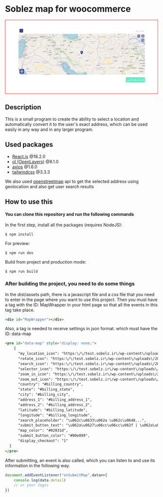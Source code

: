 # Soblez map for woocommerce
![Algorithm schema](./public/Screenshot.png)

## Description
This is a small program to create the ability to select a location and automatically convert it to the user's exact address, which can be used easily in any way and in any larger program.

## Used packages
* [React.js](https://react.dev/) @18.2.0
* [ol (OpenLayers)](https://openlayers.org/) @8.1.0
* [axios](https://axios-http.com/) @1.6.0
* [tailwindcss](https://tailwindcss.com/) @3.3.3

We also used [openstreetmap](https://nominatim.openstreetmap.org/) api to get the selected address using geolocation and also get user search results

## How to use this
#### You can clone this repository and run the following commands
In the first step, install all the packages (requires NodeJS):
```
$ npm install
```

For preview:
```
$ npm run dev
```

Build from project and production mode:
```
$ npm run build
```

### After building the project, you need to do some things
In the dist/assets path, there is a javascript file and a css file that you need to enter in the page where you want to use this project.
Then you must have a tag with the ID: MapWrapper in your html page so that all the events in this tag take place.
``` html
<div id="MapWrapper"></div>
```

Also, a tag is needed to receive settings in json format. which must have the ID: data-map
``` html
<pre id="data-map" style="display: none;">
    {
      "my_location_icon": "https:\/\/test.sobelz.ir\/wp-content\/uploads\/2024\/01\/sobelz_map_selector_my_location-13.png",
      "rotate_icon": "https:\/\/test.sobelz.ir\/wp-content\/uploads\/2024\/02\/sobelz_map_selector_rotate.png",
      "search_icon": "https:\/\/test.sobelz.ir\/wp-content\/uploads\/2024\/01\/sobelz_map_selector_search.png",
      "selector_icon": "https:\/\/test.sobelz.ir\/wp-content\/uploads\/2024\/01\/sobelz_map_selector_selector.svg",
      "zoom_in_icon": "https:\/\/test.sobelz.ir\/wp-content\/uploads\/2024\/02\/sobelz_map_selector_zoom_in.png",
      "zoom_out_icon": "https:\/\/test.sobelz.ir\/wp-content\/uploads\/2024\/02\/sobelz_map_selector_zoom_out.png",
      "country": "#billing_country",
      "state": "#billing_state",
      "city": "#billing_city",
      "address_1": "#billing_address_1",
      "address_2": "#billing_address_2",
      "latitude": "#billing_latitude",
      "longitude": "#billing_longitude",
      "search_placeholder": "\u062c\u0633\u062a \u062c\u0648...",
      "submit_button_text": "\u062a\u0627\u06cc\u06cc\u062f | \u062a\u0628\u062f\u06cc\u0644 \u0628\u0647 \u0622\u062f\u0631\u0633",
      "map_color": "#02031d",
      "submit_button_color": "#00e099",
      "display_checkout": "1"
  }
</pre>
```
After submitting, an event is also called, which you can listen to and use its information in the following way.
```javascript
document.addEventListener("onSubmitMap",data=>{
    console.log(data.detail)
    // or your logic
})
```
